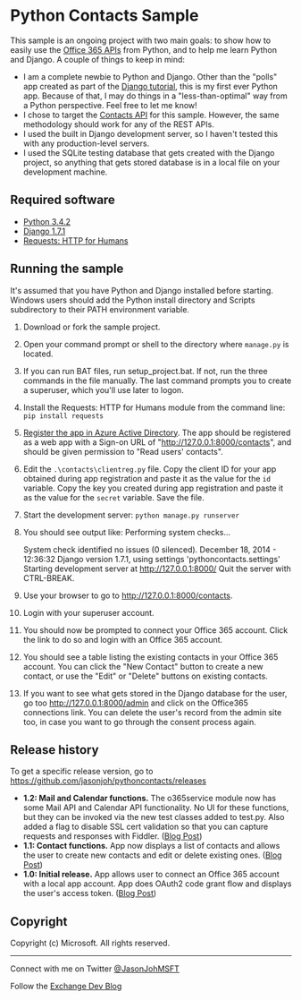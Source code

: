 # Python Contacts Sample #

This sample is an ongoing project with two main goals: to show how to easily use the [Office 365 APIs](http://msdn.microsoft.com/en-us/office/office365/api/api-catalog) from Python, and to help me learn Python and Django. A couple of things to keep in mind:

- I am a complete newbie to Python and Django. Other than the "polls" app created as part of the [Django tutorial](https://docs.djangoproject.com/en/1.7/intro/tutorial01/), this is my first ever Python app. Because of that, I may do things in a "less-than-optimal" way from a Python perspective. Feel free to let me know!
- I chose to target the [Contacts API](http://msdn.microsoft.com/office/office365/APi/contacts-rest-operations) for this sample. However, the same methodology should work for any of the REST APIs.
- I used the built in Django development server, so I haven't tested this with any production-level servers.
- I used the SQLite testing database that gets created with the Django project, so anything that gets stored database is in a local file on your development machine.

## Required software ##

- [Python 3.4.2](https://www.python.org/downloads/)
- [Django 1.7.1](https://docs.djangoproject.com/en/1.7/intro/install/)
- [Requests: HTTP for Humans](http://docs.python-requests.org/en/latest/)

## Running the sample ##

It's assumed that you have Python and Django installed before starting. Windows users should add the Python install directory and Scripts subdirectory to their PATH environment variable.

1. Download or fork the sample project.
2. Open your command prompt or shell to the directory where `manage.py` is located.
3. If you can run BAT files, run setup_project.bat. If not, run the three commands in the file manually. The last command prompts you to create a superuser, which you'll use later to logon.
4. Install the Requests: HTTP for Humans module from the command line: `pip install requests`
5. [Register the app in Azure Active Directory](https://github.com/jasonjoh/office365-azure-guides/blob/master/RegisterAnAppInAzure.md). The app should be registered as a web app with a Sign-on URL of "http://127.0.0.1:8000/contacts", and should be given permission to "Read users' contacts".
6. Edit the `.\contacts\clientreg.py` file. Copy the client ID for your app obtained during app registration and paste it as the value for the `id` variable. Copy the key you created during app registration  and paste it as the value for the `secret` variable. Save the file.
7. Start the development server: `python manage.py runserver`
8. You should see output like:
    Performing system checks...
    
    System check identified no issues (0 silenced).
    December 18, 2014 - 12:36:32
    Django version 1.7.1, using settings 'pythoncontacts.settings'
    Starting development server at http://127.0.0.1:8000/
    Quit the server with CTRL-BREAK.
9. Use your browser to go to http://127.0.0.1:8000/contacts.
10. Login with your superuser account.
11. You should now be prompted to connect your Office 365 account. Click the link to do so and login with an Office 365 account.
12. You should see a table listing the existing contacts in your Office 365 account. You can click the "New Contact" button to create a new contact, or use the "Edit" or "Delete" buttons on existing contacts.
13. If you want to see what gets stored in the Django database for the user, go too http://127.0.0.1:8000/admin and click on the Office365 connections link. You can delete the user's record from the admin site too, in case you want to go through the consent process again.

## Release history ##

To get a specific release version, go to https://github.com/jasonjoh/pythoncontacts/releases

- **1.2: Mail and Calendar functions.** The o365service module now has some Mail API and Calendar API functionality. No UI for these functions, but they can be invoked via the new test classes added to test.py. Also added a flag to disable SSL cert validation so that you can capture requests and responses with Fiddler. ([Blog Post](http://blogs.msdn.com/b/exchangedev/archive/2015/01/15/office-365-apis-and-python-part-3-mail-and-calendar-api.aspx))
- **1.1: Contact functions.** App now displays a list of contacts and allows the user to create new contacts and edit or delete existing ones. ([Blog Post](http://blogs.msdn.com/b/exchangedev/archive/2015/01/09/office-365-apis-and-python-part-2-contacts-api.aspx))
- **1.0: Initial release.** App allows user to connect an Office 365 account with a local app account. App does OAuth2 code grant flow and displays the user's access token. ([Blog Post](http://blogs.msdn.com/b/exchangedev/archive/2015/01/05/office-365-apis-and-python-part-1-oauth2.aspx))

## Copyright ##

Copyright (c) Microsoft. All rights reserved.

----------
Connect with me on Twitter [@JasonJohMSFT](https://twitter.com/JasonJohMSFT)

Follow the [Exchange Dev Blog](http://blogs.msdn.com/b/exchangedev/)